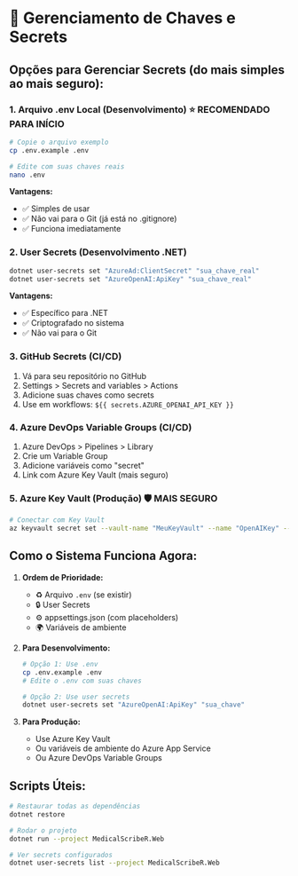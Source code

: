# 🔐 Gerenciamento de Chaves e Secrets

## Opções para Gerenciar Secrets (do mais simples ao mais seguro):

### 1. **Arquivo .env Local** (Desenvolvimento) ⭐ RECOMENDADO PARA INÍCIO

```bash
# Copie o arquivo exemplo
cp .env.example .env

# Edite com suas chaves reais
nano .env
```

**Vantagens:**
- ✅ Simples de usar
- ✅ Não vai para o Git (já está no .gitignore)
- ✅ Funciona imediatamente

### 2. **User Secrets** (Desenvolvimento .NET)

```bash
dotnet user-secrets set "AzureAd:ClientSecret" "sua_chave_real"
dotnet user-secrets set "AzureOpenAI:ApiKey" "sua_chave_real"
```

**Vantagens:**
- ✅ Específico para .NET
- ✅ Criptografado no sistema
- ✅ Não vai para o Git

### 3. **GitHub Secrets** (CI/CD)

1. Vá para seu repositório no GitHub
2. Settings > Secrets and variables > Actions
3. Adicione suas chaves como secrets
4. Use em workflows: `${{ secrets.AZURE_OPENAI_API_KEY }}`

### 4. **Azure DevOps Variable Groups** (CI/CD)

1. Azure DevOps > Pipelines > Library
2. Crie um Variable Group
3. Adicione variáveis como "secret"
4. Link com Azure Key Vault (mais seguro)

### 5. **Azure Key Vault** (Produção) 🛡️ MAIS SEGURO

```bash
# Conectar com Key Vault
az keyvault secret set --vault-name "MeuKeyVault" --name "OpenAIKey" --value "sua_chave"
```

## Como o Sistema Funciona Agora:

1. **Ordem de Prioridade:**
   - ♻️ Arquivo `.env` (se existir)
   - 🔒 User Secrets
   - ⚙️ appsettings.json (com placeholders)
   - 🌍 Variáveis de ambiente

2. **Para Desenvolvimento:**
   ```bash
   # Opção 1: Use .env
   cp .env.example .env
   # Edite o .env com suas chaves
   
   # Opção 2: Use user secrets
   dotnet user-secrets set "AzureOpenAI:ApiKey" "sua_chave"
   ```

3. **Para Produção:**
   - Use Azure Key Vault
   - Ou variáveis de ambiente do Azure App Service
   - Ou Azure DevOps Variable Groups

## Scripts Úteis:

```bash
# Restaurar todas as dependências
dotnet restore

# Rodar o projeto
dotnet run --project MedicalScribeR.Web

# Ver secrets configurados
dotnet user-secrets list --project MedicalScribeR.Web
```
